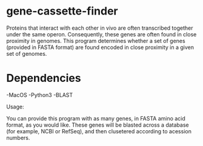 # gene-cassette-finder
Proteins that interact with each other in vivo are often transcribed together under the same operon. Consequently, these genes are often found in close proximity in genomes. This program determines whether a set of genes (provided in FASTA format) are found encoded in close proximity in a given set of genomes.

# Dependencies
  -MacOS
  -Python3
  -BLAST

Usage:

You can provide this program with as many genes, in FASTA amino acid format, as you would like. These genes will be blasted across a database (for example, NCBI or RefSeq), and then clusetered according to acession numbers.
